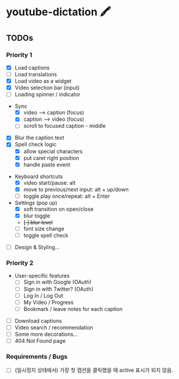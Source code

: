 # youtube-dictation 🖍

## TODOs

### Priority 1
- [x] Load captions
- [ ] Load translations
- [x] Load video as a widget
- [x] Video selection bar (input)
- [ ] Loading spinner / indicator
- Sync
  - [x] video --> caption (focus)
  - [x] caption --> video (focus)
  - [ ] scroll to focused caption - middle
- [x] Blur the caption text
- [x] Spell check logic
  - [x] allow special characters 
  - [x] put caret right position
  - [x] handle paste event
- Keyboard shortcuts
  - [x] video start/pause: alt
  - [x] move to previous/next input: alt + up/down
  - [ ] toggle play once/repeat: alt + Enter
- Settings (pop up)
  - [x] soft transition on open/close
  - [x] blur toggle
  - ~~[ ] blur level~~
  - [ ] font size change
  - [ ] toggle spell check
- [ ] Design & Styling...

### Priority 2
- User-specific features
  - [ ] Sign in with Google (OAuth)
  - [ ] Sign in with Twitter? (OAuth)
  - [ ] Log In / Log Out
  - [ ] My Video / Progress
  - [ ] Bookmark / leave notes for each caption
- [ ] Download captions
- [ ] Video search / recommendation
- [ ] Some more decorations...
- [ ] 404 Not Found page

### Requirements / Bugs
- [ ] (일시정지 상태에서) 가장 첫 캡션을 클릭했을 때 active 표시가 되지 않음.
